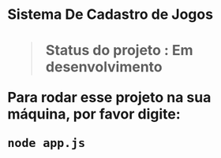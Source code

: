 <h1>Sistema De Cadastro de Jogos<h1>

> Status do projeto : Em desenvolvimento

Para rodar esse projeto na sua máquina, por favor digite:
```
node app.js

````